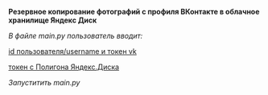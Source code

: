 **Резервное копирование фотографий с профиля ВКонтакте в облачное хранилище Яндекс Диск**

*В файле main.py пользователь вводит:*

[id пользователя/username и токен vk](https://vk.com/dev/implicit_flow_user)

[токен с Полигона Яндекс.Диска](https://yandex.ru/dev/disk/poligon/) 


*Запуститить main.py*

